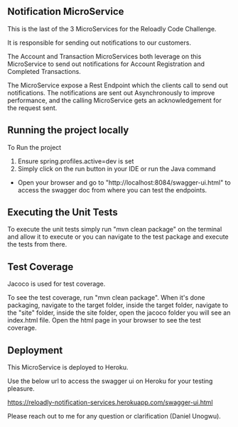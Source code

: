 ## Notification MicroService

This is the last of the 3 MicroServices for the Reloadly Code Challenge.

It is responsible for sending out notifications to our customers.

The Account and Transaction MicroServices both leverage on this MicroService to send out
notifications for Account Registration and Completed Transactions.

The MicroService expose a Rest Endpoint which the clients call to send out notifications.
The notifications are sent out Asynchronously to improve performance, and the calling MicroService
gets an acknowledgement for the request sent.

## Running the project locally
To Run the project 

1. Ensure spring.profiles.active=dev is set
2. Simply click on the run button in your IDE or run the Java command

- Open your browser and go to "http://localhost:8084/swagger-ui.html" to access the 
swagger doc from where you can test the endpoints.


## Executing the Unit Tests
To execute the unit tests simply run "mvn clean package" on the terminal and allow 
it to execute or you can navigate to the test package and execute the tests from there.

## Test Coverage
Jacoco is used for test coverage.

To see the test coverage, run "mvn clean package". When it's done packaging, navigate 
to the target folder, inside the target folder, navigate to the "site" folder, inside
the site folder, open the jacoco folder you will see an index.html file. Open the html
page in your browser to see the test coverage.


## Deployment
This MicroService is deployed to Heroku.

Use the below url to access the swagger ui on Heroku for your testing pleasure.

https://reloadly-notification-services.herokuapp.com/swagger-ui.html


Please reach out to me for any question or clarification (Daniel Unogwu).